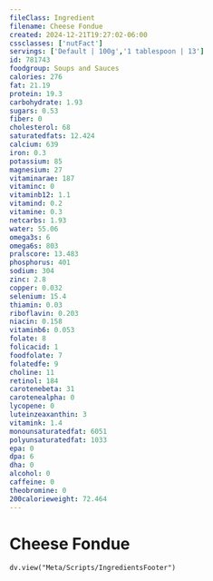 ```yaml
---
fileClass: Ingredient
filename: Cheese Fondue
created: 2024-12-21T19:27:02-06:00
cssclasses: ['nutFact']
servings: ['Default | 100g','1 tablespoon | 13']
id: 781743
foodgroup: Soups and Sauces
calories: 276
fat: 21.19
protein: 19.3
carbohydrate: 1.93
sugars: 0.53
fiber: 0
cholesterol: 68
saturatedfats: 12.424
calcium: 639
iron: 0.3
potassium: 85
magnesium: 27
vitaminarae: 187
vitaminc: 0
vitaminb12: 1.1
vitamind: 0.2
vitamine: 0.3
netcarbs: 1.93
water: 55.06
omega3s: 6
omega6s: 803
pralscore: 13.483
phosphorus: 401
sodium: 304
zinc: 2.8
copper: 0.032
selenium: 15.4
thiamin: 0.03
riboflavin: 0.203
niacin: 0.158
vitaminb6: 0.053
folate: 8
folicacid: 1
foodfolate: 7
folatedfe: 9
choline: 11
retinol: 184
carotenebeta: 31
carotenealpha: 0
lycopene: 0
luteinzeaxanthin: 3
vitamink: 1.4
monounsaturatedfat: 6051
polyunsaturatedfat: 1033
epa: 0
dpa: 6
dha: 0
alcohol: 0
caffeine: 0
theobromine: 0
200calorieweight: 72.464
---
```


# Cheese Fondue

```dataviewjs
dv.view("Meta/Scripts/IngredientsFooter")
```